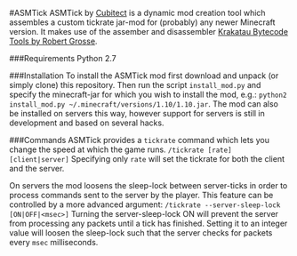 #ASMTick
ASMTick by [Cubitect](https://github.com/Cubitect) is a dynamic mod creation tool which assembles a custom tickrate jar-mod for (probably) any newer Minecraft version. It makes use of the assember and disassembler [Krakatau Bytecode Tools by Robert Grosse](https://github.com/Storyyeller/Krakatau).

###Requirements
Python 2.7

###Installation
To install the ASMTick mod first download and unpack (or simply clone) this repository. Then run the script `install_mod.py` and specify the minecraft-jar for which you wish to install the mod, e.g.: 
`python2 install_mod.py ~/.minecraft/versions/1.10/1.10.jar`. 
The mod can also be installed on servers this way, however support for servers is still in development and based on several hacks.


###Commands
ASMTick provides a `tickrate` command which lets you change the speed at which the game runs.
`/tickrate [rate] [client|server]`
Specifying only `rate` will set the tickrate for both the client and the server.

On servers the mod loosens the sleep-lock between server-ticks in order to process commands sent to the server by the player. This feature can be controlled by a more advanced argument:
`/tickrate --server-sleep-lock [ON|OFF|<msec>]`
Turning the server-sleep-lock ON will prevent the server from processing any packets until a tick has finished. Setting it to an integer value will loosen the sleep-lock such that the server checks for packets every `msec` milliseconds.
